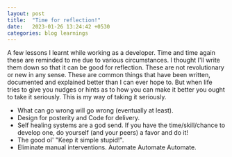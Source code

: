 ```yaml
---
layout: post
title:  "Time for reflection!"
date:   2023-01-26 13:24:42 +0530
categories: blog learnings
---
```


A few lessons I learnt while working as a developer. Time and time again these are reminded to me due to various circumstances. I thought I'll write them down so that it can be good for reflection. These are not revolutionary or new in any sense. These are common things that have been written, documented and explained better than I can ever hope to. But when life tries to give you nudges or hints as to how you can make it better you ought to take it seriously. This is my way of taking it seriously.

- What can go wrong will go wrong (eventually at least).
- Design for posterity and Code for delivery.
- Self healing systems are a god send. If you have the time/skill/chance to develop one, do yourself (and your peers) a favor and do it!
- The good ol' "Keep it simple stupid!".
- Eliminate manual interventions. Automate Automate Automate.